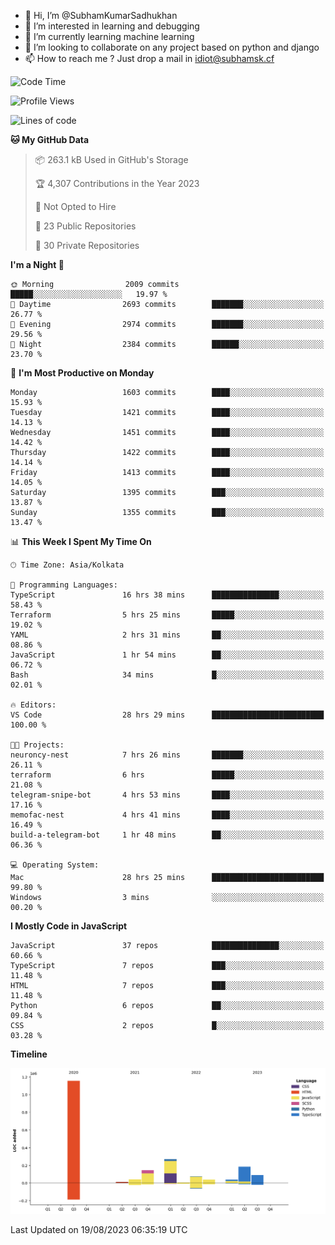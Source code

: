 - 👋 Hi, I’m @SubhamKumarSadhukhan
- 👀 I’m interested in learning and debugging
- 🌱 I’m currently learning machine learning
- 💞️ I’m looking to collaborate on any project based on python and django
- 📫 How to reach me ?
      Just drop a mail in idiot@subhamsk.cf

<!---
SubhamKumarSadhukhan/SubhamKumarSadhukhan is a ✨ special ✨ repository because its `README.md` (this file) appears on your GitHub profile.
You can click the Preview link to take a look at your changes.
--->


<!--START_SECTION:waka-->
![Code Time](http://img.shields.io/badge/Code%20Time-1%2C465%20hrs%2019%20mins-blue)

![Profile Views](http://img.shields.io/badge/Profile%20Views-10-blue)

![Lines of code](https://img.shields.io/badge/From%20Hello%20World%20I%27ve%20Written-2.0%20million%20lines%20of%20code-blue)

**🐱 My GitHub Data** 

> 📦 263.1 kB Used in GitHub's Storage 
 > 
> 🏆 4,307 Contributions in the Year 2023
 > 
> 🚫 Not Opted to Hire
 > 
> 📜 23 Public Repositories 
 > 
> 🔑 30 Private Repositories 
 > 
**I'm a Night 🦉** 

```text
🌞 Morning                2009 commits        █████░░░░░░░░░░░░░░░░░░░░   19.97 % 
🌆 Daytime                2693 commits        ███████░░░░░░░░░░░░░░░░░░   26.77 % 
🌃 Evening                2974 commits        ███████░░░░░░░░░░░░░░░░░░   29.56 % 
🌙 Night                  2384 commits        ██████░░░░░░░░░░░░░░░░░░░   23.70 % 
```
📅 **I'm Most Productive on Monday** 

```text
Monday                   1603 commits        ████░░░░░░░░░░░░░░░░░░░░░   15.93 % 
Tuesday                  1421 commits        ████░░░░░░░░░░░░░░░░░░░░░   14.13 % 
Wednesday                1451 commits        ████░░░░░░░░░░░░░░░░░░░░░   14.42 % 
Thursday                 1422 commits        ████░░░░░░░░░░░░░░░░░░░░░   14.14 % 
Friday                   1413 commits        ████░░░░░░░░░░░░░░░░░░░░░   14.05 % 
Saturday                 1395 commits        ███░░░░░░░░░░░░░░░░░░░░░░   13.87 % 
Sunday                   1355 commits        ███░░░░░░░░░░░░░░░░░░░░░░   13.47 % 
```


📊 **This Week I Spent My Time On** 

```text
🕑︎ Time Zone: Asia/Kolkata

💬 Programming Languages: 
TypeScript               16 hrs 38 mins      ███████████████░░░░░░░░░░   58.43 % 
Terraform                5 hrs 25 mins       █████░░░░░░░░░░░░░░░░░░░░   19.02 % 
YAML                     2 hrs 31 mins       ██░░░░░░░░░░░░░░░░░░░░░░░   08.86 % 
JavaScript               1 hr 54 mins        ██░░░░░░░░░░░░░░░░░░░░░░░   06.72 % 
Bash                     34 mins             █░░░░░░░░░░░░░░░░░░░░░░░░   02.01 % 

🔥 Editors: 
VS Code                  28 hrs 29 mins      █████████████████████████   100.00 % 

🐱‍💻 Projects: 
neuroncy-nest            7 hrs 26 mins       ███████░░░░░░░░░░░░░░░░░░   26.11 % 
terraform                6 hrs               █████░░░░░░░░░░░░░░░░░░░░   21.08 % 
telegram-snipe-bot       4 hrs 53 mins       ████░░░░░░░░░░░░░░░░░░░░░   17.16 % 
memofac-nest             4 hrs 41 mins       ████░░░░░░░░░░░░░░░░░░░░░   16.49 % 
build-a-telegram-bot     1 hr 48 mins        ██░░░░░░░░░░░░░░░░░░░░░░░   06.36 % 

💻 Operating System: 
Mac                      28 hrs 25 mins      █████████████████████████   99.80 % 
Windows                  3 mins              ░░░░░░░░░░░░░░░░░░░░░░░░░   00.20 % 
```

**I Mostly Code in JavaScript** 

```text
JavaScript               37 repos            ███████████████░░░░░░░░░░   60.66 % 
TypeScript               7 repos             ███░░░░░░░░░░░░░░░░░░░░░░   11.48 % 
HTML                     7 repos             ███░░░░░░░░░░░░░░░░░░░░░░   11.48 % 
Python                   6 repos             ██░░░░░░░░░░░░░░░░░░░░░░░   09.84 % 
CSS                      2 repos             █░░░░░░░░░░░░░░░░░░░░░░░░   03.28 % 
```



**Timeline**

![Lines of Code chart](https://raw.githubusercontent.com/SubhamKumarSadhukhan/SubhamKumarSadhukhan/main/assets/bar_graph.png)


 Last Updated on 19/08/2023 06:35:19 UTC
<!--END_SECTION:waka-->
